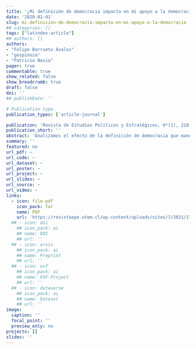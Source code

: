 ```yaml
---
title: '¿Mi definición de democracia impacta en mi apoyo a la democracia?'
date: '2020-01-01'
slug: mi-definicion-de-democracia-impacta-en-mi-apoyo-a-la-democracia
## categories: []
tags: ["latindex-article"]
## authors: []
authors:
- "Felipe Barrueto Ávalos"
- "gespinoza"
- "Patricio Navia"
pager: true
commentable: true
show_related: false
show_breadcrumb: true
draft: false
doi: ''
## publishDate: ''

# Publication type.
publication_types: ['article-journal']

publication: 'Revista de Estudios Políticos y Estratégicos, 9*(1), 218-251'
publication_short: ''
abstract: 'Analizamos el efecto de la definición de democracia que manejan las personas en el apoyo efectivo a las democracias. Usando la encuesta Lapop en América Latina de 2006 (23.190 casos, 16 países), identificamos las tipologías de democracia más prevalentes y estimamos modelos probit y MCO para medir su impacto sobre el apoyo a la democracia en 4 dimensiones: compromiso con valores democráticos, desempeño del régimen, apoyo a las instituciones, respaldo y confianza en las autoridades. Reportamos que personas con definiciones minimalistas de democracia la apoyan más en las cuatro dimensiones, especialmente en cuanto a valores democráticos. En cambio, tipologías con definiciones más ambiciosas no presentan diferencias significativas en las cuatro dimensiones, aunque los que la definen desde concepciones maximalistas en general la apoyan menos que el resto. La definición de democracia que tienen las personas impacta en su apoyo al régimen democrático.'
summary: ''
featured: no
url_pdf: ~
url_code: ~
url_dataset: ~
url_poster: ~
url_project: ~
url_slides: ~
url_source: ~
url_video: ~
links:
  - icon: file-pdf
    icon_pack: far
    name: PDF
    url: 'https://revistaepe.utem.cl/wp-content/uploads/sites/7/2021/11/revista-estudios-politicos-y-estrategicos-epe-vol9-n1-2021-Barrueto-Espinoza-Navia.pdf'
  ## - icon: doi
    ## icon_pack: ai
    ## name: DOI
    ## url: ''
  ## - icon: arxiv
    ## icon_pack: ai
    ## name: Preprint
    ## url: ''
  ## - icon: osf
    ## icon_pack: ai
    ## name: OSF-Project
    ## url: ''
  ## - icon: dataverse
    ## icon_pack: ai
    ## name: Dataset
    ## url: ''
image:
  caption: ''
  focal_point: ''
  preview_only: no
projects: []
slides: ''
---
```

